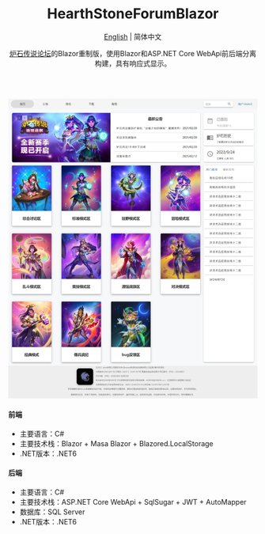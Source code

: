 <h1 align="center">HearthStoneForumBlazor</h1>

<div align="center">

[English](./README.en.md) | 简体中文

[炉石传说论坛](https://github.com/Yu-Core/HearthstoneForum)的Blazor重制版，使用Blazor和ASP.NET Core WebApi前后端分离构建，具有响应式显示。

<br/>

<br/>

![输入图片说明](Images/%E7%BD%91%E9%A1%B5%E6%8D%95%E8%8E%B7_24-9-2022_101824_localhost.jpeg)

</div>

#### 前端

- 主要语言：C#
- 主要技术栈：Blazor + Masa Blazor + Blazored.LocalStorage
- .NET版本：.NET6

#### 后端

- 主要语言：C#
- 主要技术栈：ASP.NET Core WebApi + SqlSugar + JWT + AutoMapper
- 数据库：SQL Server
- .NET版本：.NET6


